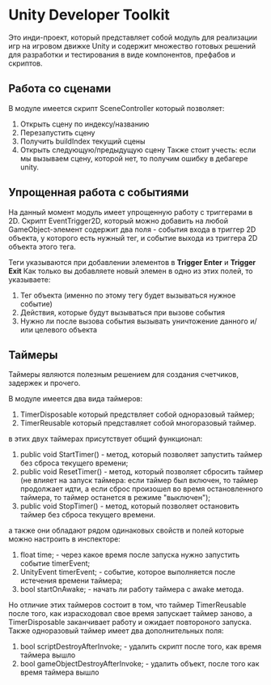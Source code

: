 # Unity Developer Toolkit
Это инди-проект, который представляет собой модуль для реализации игр на игровом движке Unity и содержит множество готовых решений для разработки и тестирования в виде компонентов, префабов и скриптов.

## Работа со сценами
В модуле имеется скрипт SceneController который позволяет:
1) Открыть сцену по индексу/названию
2) Перезапустить сцену
3) Получить buildIndex текущий сцены
4) Открыть следующую/предыдущую сцену
Также стоит учесть: если мы вызываем сцену, которой нет, то получим ошибку в дебагере unity.

## Упрощенная работа с событиями
На данный момент модуль имеет упрощенную работу с триггерами в 2D.
Скрипт EventTrigger2D, который можно добавить на любой GameObject-элемент
содержит два поля - события входа в триггер 2D объекта, у которого есть нужный тег, 
и событие выхода из триггера 2D объекта этого тега.

Теги указываются при добавлении элементов в **Trigger Enter** и **Trigger Exit**
Как только вы добавляете новый элемен в одно из этих полей, то указываете:
1) Тег объекта (именно по этому тегу будет вызываться нужное событие)
2) Действия, которые будут вызываться при вызове события
3) Нужно ли после вызова события вызывать уничтожение данного и/или целевого объекта


## Таймеры
Таймеры являются полезным решением для создания счетчиков, задержек и прочего. 

В модуле имеется два вида таймеров:
1) TimerDisposable который предствляет собой одноразовый таймер;
2) TimerReusable который представляет собой многоразовый таймер.

в этих двух таймерах присутствует общий функционал:
1) public void StartTimer() - метод, который позволяет запустить таймер без сброса текущего времени;
2) public void ResetTimer() - метод, который позволяет сбросить таймер (не влияет на запуск таймера: если таймер был включен, то таймер продолжает идти, а если сброс произошел во время остановленного таймера, то таймер останется в режиме "выключен");
3) public void StopTimer() - метод, который позволяет остановить таймер без сброса текущего времени.

а также они обладают рядом одинаковых свойств и полей которые можно настроить в инспекторе:
1) float time; - через какое время после запуска нужно запустить событие timerEvent;
2) UnityEvent timerEvent; - событие, которое выполняется после истечения времени таймера;
3) bool startOnAwake; - начать ли работу таймера с awake метода.

Но отличие этих таймеров состоит в том, что таймер TimerReusable после того, как израсходовал свое время запускает таймер заново, а TimerDisposable заканчивает работу и ожидает повтороного запуска. Также одноразовый таймер имеет два дополнительных поля:
1) bool scriptDestroyAfterInvoke; - удалить скрипт после того, как время таймера вышло
2) bool gameObjectDestroyAfterInvoke; - удалить объект, после того как время таймера вышло